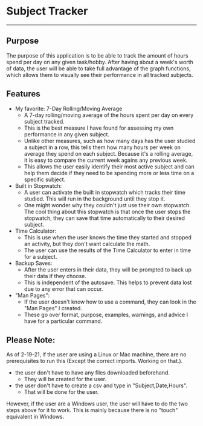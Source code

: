 # Subject Tracker
---
## Purpose
The purpose of this application is to be able to track the amount of hours spend per day on any given task/hobby. After having about a week's worth of data, the user will be able to take full advantage of the graph functions, which allows them to visually see their performance in all tracked subjects.

## Features
* My favorite: 7-Day Rolling/Moving Average
    * A 7-day rolling/moving average of the hours spent per day on every subject tracked.
    * This is the best measure I have found for assessing my own performance in any given subject.
    * Unlike other measures, such as how many days has the user studied a subject in a row, this tells them how many hours per week on average they spend on each subject. Because it's a rolling average, it is easy to compare the current week agains any previous week.
    * This allows the user easily identify their most active subject and can help them decide if they need to be spending more or less time on a specific subject.
* Built in Stopwatch: 
    * A user can activate the built in stopwatch which tracks their time studied. This will run in the background until they stop it.
    * One might wonder why they couldn't just use their own stopwatch. The cool thing about this stopwatch is that once the user stops the stopwatch, they can save that time automatically to their desired subject.
* Time Calculator:
    * This is use when the user knows the time they started and stopped an activity, but they don't want calculate the math.
    * The user can use the results of the Time Calculator to enter in time for a subject.
* Backup Saves:
    * After the user enters in their data, they will be prompted to back up their data if they choose. 
    * This is independent of the autosave. This helps to prevent data lost due to any error that can occur.
* "Man Pages":
    * If the user doesn't know how to use a command, they can look in the "Man Pages" I created.
    * These go over format, purpose, examples, warnings, and advice I have for a particular command.

## Please Note:
As of 2-19-21, if the user are using a Linux or Mac machine, there are no prerequisites to run this (Except the correct imports. Working on that.).
* the user don't have to have any files downloaded beforehand.
    * They will be created for the user.
* the user don't have to create a csv and type in "Subject,Date,Hours".
    * That will be done for the user.

However, if the user are a Windows user, the user will have to do the two steps above for it to work. This is mainly because there is no "touch" equivalent in Windows.


